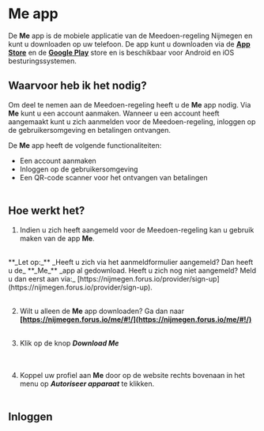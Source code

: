 # Me app

De **Me** app is de mobiele applicatie van de Meedoen-regeling Nijmegen en kunt u downloaden op uw telefoon. De app kunt u downloaden via de **[App Store](https://itunes.apple.com/nl/app/me-forus/id1422610676)** en de **[Google Play](https://play.google.com/store/apps/details?id=io.forus.me)** store en is beschikbaar voor Android en iOS besturingssystemen.
&nbsp;

## Waarvoor heb ik het nodig?
Om deel te nemen aan de Meedoen-regeling heeft u de **Me** app nodig. Via **Me** kunt u een account aanmaken. Wanneer u een account heeft aangemaakt kunt u zich aanmelden voor de Meedoen-regeling, inloggen op de gebruikersomgeving en betalingen ontvangen.
&nbsp;

De **Me** app heeft de volgende functionaliteiten:

* Een account aanmaken
* Inloggen op de gebruikersomgeving
* Een QR-code scanner voor het ontvangen van betalingen
<br />&nbsp;


## Hoe werkt het?

1. Indien u zich heeft aangemeld voor de Meedoen-regeling kan u gebruik maken van de app **Me**.
<br />
**_Let op:_** _Heeft u zich via het aanmeldformulier aangemeld? Dan heeft u de_ **_Me_** _app al gedownload. Heeft u zich nog niet aangemeld? Meld u dan eerst aan via:_ [https://nijmegen.forus.io/provider/sign-up](https://nijmegen.forus.io/provider/sign-up).
<br />&nbsp;

2. Wilt u alleen de **Me** app downloaden? Ga dan naar **[https://nijmegen.forus.io/me/#!/](https://nijmegen.forus.io/me/#!/)**
<br />&nbsp;

3. Klik op de knop **_Download Me_**<br />
<br />&nbsp;

3. Koppel uw profiel aan **Me** door op de website rechts bovenaan in het menu op **_Autoriseer apparaat_** te klikken.
<br />&nbsp;

## Inloggen
